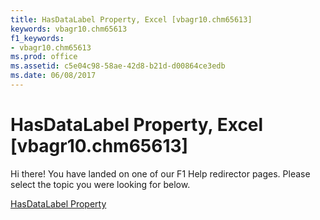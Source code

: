 ```yaml
---
title: HasDataLabel Property, Excel [vbagr10.chm65613]
keywords: vbagr10.chm65613
f1_keywords:
- vbagr10.chm65613
ms.prod: office
ms.assetid: c5e04c98-58ae-42d8-b21d-d00864ce3edb
ms.date: 06/08/2017
---
```



# HasDataLabel Property, Excel [vbagr10.chm65613]

Hi there! You have landed on one of our F1 Help redirector pages. Please select the topic you were looking for below.

[HasDataLabel Property](http://msdn.microsoft.com/library/d8fd8c48-4723-4da9-0b8a-82d02c93a19f%28Office.15%29.aspx)

